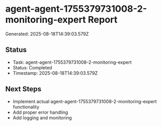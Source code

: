 # agent-agent-1755379731008-2-monitoring-expert Report

Generated: 2025-08-18T14:39:03.579Z

## Status
- Task: agent-agent-1755379731008-2-monitoring-expert
- Status: Completed
- Timestamp: 2025-08-18T14:39:03.579Z

## Next Steps
- Implement actual agent-agent-1755379731008-2-monitoring-expert functionality
- Add proper error handling
- Add logging and monitoring
